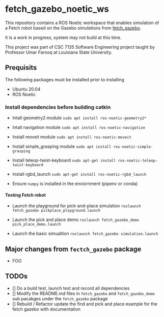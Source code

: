 # fetch_gazebo_noetic_ws

This repository contains a ROS Noetic workspace that enables simulation of a Fetch robot based on the Gazebo simulations from [fetch_gazebo](https://github.com/ZebraDevs/fetch_gazebo).

It is a work in progress, system may not build at this time.

This project was part of CSC 7135 Software Engineering project taught by Professor Umar Farooq at Louisiana State University.

## Prequisits

The following packages must be installed prior to installing

* Ubuntu 20.04
* ROS Noetic

### Install dependencies before building catkin

* Intall geometry2 module ```sudo apt install ros-noetic-geometry2*```

* Intall navigation module ```sudo apt install ros-noetic-navigation```

* Install moveit module ```sudo apt install ros-noetic-moveit```

* Install simple_grasping module ```sudo apt install ros-noetic-simple-grasping```

* Install teleop-twist-keyboard ```sudo apt-get install ros-noetic-teleop-twist-keyboard```

* Install rgbd_launch ```sudo apt-get install ros-noetic-rgbd_launch```

* Ensure ```numpy``` is installed in the enviornment (pipenv or conda)

#### Testing Fetch robot

* Launch the playground for pick-and-place simulation
```roslaunch fetch_gazebo pickplace_playground.launch```

* Launch the pick and place demo
```roslaunch fetch_gazebo_demo pick_place_demo.launch```

* Launch the basic simualtion
```roslaunch fetch_gazebo simulation.launch```

## Major changes from ```fectch_gazebo``` package

* FOO

## TODOs

* [] Do a build test, launch test and record all dependencies
* [] Modify the README.md files in ```fetch_gazebo``` and ```fetch_gazebo_demo``` sub pacakges under the ```fetch_gazebo``` package
* [] Rebuild / Refactor update the find and pick and place example for the fetch gazebo with documentation
